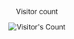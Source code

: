 <div align="center"> 
  <p>Visitor count</p>
  <img src="https://profile-counter.glitch.me/llowkeyll/count.svg" alt="Visitor's Count" />
</div>
